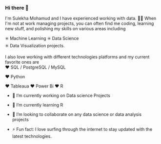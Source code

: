 ### Hi there 👋

 I'm Sulekha Mohamud  and I have experienced working with data. 
🧑‍💻 When I'm not at work  managing projects, you can often find me coding, learning new stuff, and polishing my skills on  various areas including 


✳️ Machine Learning 
✳️ Data Science  
✳️ Data Visualization projects.  

I also love working with different technologies platforms and my current favorite ones are  
❤️ SQL / PostgreSQL / MySQL 

❤️ Python 

❤️  Tableaua
❤️ Power Bi
❤️ R



- 🔭 I’m currently working on Data science Projects
- 🌱 I’m currently learning R 
- 👯 I’m looking to collaborate on any data science or data analysis projects

- ⚡ Fun fact: I love surfing through the internet to stay updated with the latest technologies.

